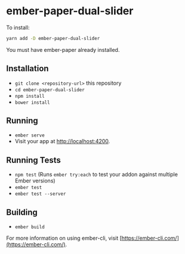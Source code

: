 # ember-paper-dual-slider

To install:

```sh
yarn add -D ember-paper-dual-slider
```

You must have ember-paper already installed.

## Installation

* `git clone <repository-url>` this repository
* `cd ember-paper-dual-slider`
* `npm install`
* `bower install`

## Running

* `ember serve`
* Visit your app at [http://localhost:4200](http://localhost:4200).

## Running Tests

* `npm test` (Runs `ember try:each` to test your addon against multiple Ember versions)
* `ember test`
* `ember test --server`

## Building

* `ember build`

For more information on using ember-cli, visit [https://ember-cli.com/](https://ember-cli.com/).

